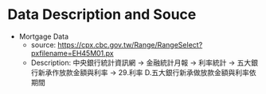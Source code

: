 
# Data Description and Souce


- Mortgage Data
  - source: https://cpx.cbc.gov.tw/Range/RangeSelect?pxfilename=EH45M01.px
  - Description: 
    中央銀行統計資訊網 
    -> 金融統計月報 
    -> 利率統計 
    -> 五大銀行新承作放款金額與利率 
    -> 29.利率 D.五大銀行新承做放款金額與利率依期間